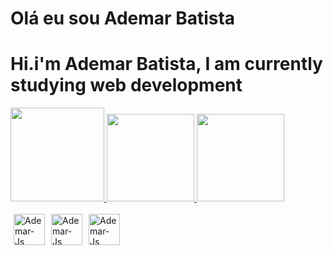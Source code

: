 # Olá eu sou Ademar Batista 
<h1>Hi.i'm Ademar Batista, I am currently studying web development
</h1>
 <div>
  <a href="https://github.com/Ad3m4rM0r31r4">
  <img height="150em" src="https://github-readme-stats.vercel.app/api?username=Ad3m4rM0r31r4&show_icons=true&theme=dark&include_all_commits=true&count_private=true"/>
  <img height="140em" src="https://github-readme-stats.vercel.app/api/top-langs/?username=Ad3m4rM0r31r4&layout=compact&langs_count=16&theme=dark"/>
  <img height="140em" src="https://github-readme-stats.vercel.app/api/top-langs/?username=Ad3m4rM0r31r4&layout=compact&langs_count=7&theme=dark"/>
</div>
  

<div style="display: inline_block" > <br>
        <img align="left" hspace="5" alt="Ademar-Js" height="50" src="https://cdn.freelogovectors.net/wp-content/uploads/2016/12/HTML5-725x1024.png">
        <img align="left" hspace="5" alt="Ademar-Js" height="50" src="https://cdn.freelogovectors.net/wp-content/uploads/2020/04/css-3-logo-768x768.png">
        <img align="left" hspace="5" alt="Ademar-Js" height="50" src="https://cdn.freelogovectors.net/wp-content/uploads/2020/11/javascript-logo-768x1079.png">
</div>
